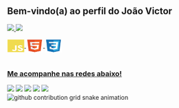## Bem-vindo(a) ao perfil do João Victor 

 <div>
   <a href="https://github.com/joaovictorog">
   <img height="180em" src="https://github-readme-stats.vercel.app/api?username=joaovictorog&show_icons=true&theme=tokyonight&include_all_commits=true&count_private=true"/>
   <img height="180em" src="https://github-readme-stats.vercel.app/api/top-langs/?username=joaovictorog&layout=compact&langs_count=6&theme=tokyonight"/>

</div>
<div style="display: inline_block"><br>
  <img align="center" alt="Js" height="30" width="40" src="https://raw.githubusercontent.com/devicons/devicon/master/icons/javascript/javascript-plain.svg">
  <img align="center" alt="HTML" height="30" width="40" src="https://raw.githubusercontent.com/devicons/devicon/master/icons/html5/html5-original.svg">
  <img align="center" alt="CSS" height="30" width="40" src="https://raw.githubusercontent.com/devicons/devicon/master/icons/css3/css3-original.svg">
</div>
 
 <br>
 
  ### Me acompanhe nas redes abaixo!
 
<div> 
  <a href="" target="_blank"><img src="https://img.shields.io/badge/YouTube-FF0000?style=for-the-badge&logo=youtube&logoColor=white" target="_blank"></a>
  <a href="" target="_blank"><img src="https://img.shields.io/badge/-Instagram-%23E4405F?style=for-the-badge&logo=instagram&logoColor=white" target="_blank"></a>
 <a href="" target="_blank"><img src="https://img.shields.io/badge/Discord-7289DA?style=for-the-badge&logo=discord&logoColor=white" target="_blank"></a> 
  <a href=""><img src="https://img.shields.io/badge/-Gmail-%23333?style=for-the-badge&logo=gmail&logoColor=white" target="_blank"></a>
  <a href="" target="_blank"><img src="https://img.shields.io/badge/-LinkedIn-%230077B5?style=for-the-badge&logo=linkedin&logoColor=white" target="_blank"></a>  

</div>

<picture align="center">
  <source media="(prefers-color-scheme: dark)" srcset="https://raw.githubusercontent.com/joaovictorog/joaovictorog/output/github-contribution-grid-snake-dark.svg">
  <source media="(prefers-color-scheme: light)" srcset="https://raw.githubusercontent.com/joaovictorog/joaovictorog/output/github-contribution-grid-snake-dark.svg">
  <img align="center" alt="github contribution grid snake animation" src="https://raw.githubusercontent.com/joaovictorog/joaovictorog/output/github-contribution-   
  grid-snake.svg">
</picture>
